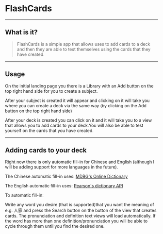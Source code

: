 # FlashCards

----
## What is it?


> FlashCards is a simple app that allows uses to add cards to a deck and then they are able to test themselves using the cards that they have created.

----
## Usage
On the initial landing page you there is a Library with an Add button on the top right hand side for you to create a subject.

After your subject is created it will appear and clicking on it will take you where you can create a deck via the same way (by clicking on the Add button on the top right hand side)

After your deck is created you can click on it and it will take you to a view that allows you to add cards to your deck.You will also be able to test yourself on the cards that you have created.


----
## Adding cards to your deck
Right now there is only automatic fill-in for Chinese and English (although I will be adding support for more languages in the future).

The Chinese automatic fill-in uses: [MDBG's Online Dictionary](http://chinesedictionary.mobi/)

The English automatic fill-in uses: [Pearson's dictionary API](http://developer.pearson.com/apis/dictionaries)

To automatic fill-in: 

Write any word you desire (that is supported)that you want the meaning of e.g. 人家 and press the Search button on the button of the view that creates cards. The pronunciation and definition text views will load automatically. If the word has more than one definition/pronunciation you will be able to cycle through them until you find the desired one. 
